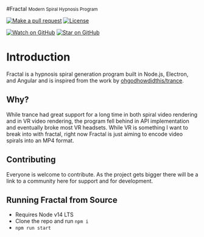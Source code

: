 #Fractal <small>Modern Spiral Hypnosis Program</small>

[![Make a pull request][prs-badge]][prs]
[![License](http://img.shields.io/badge/Licence-MIT-brightgreen.svg)](LICENSE.md)

[![Watch on GitHub][github-watch-badge]][github-watch]
[![Star on GitHub][github-star-badge]][github-star]

# Introduction
Fractal is a hypnosis spiral generation program built in Node.js, Electron, and Angular and is inspired from the work by [ohgodhowdidthis/trance](https://github.com/ohgodhowdidthis/trance).

## Why?
While trance had great support for a long time in both spiral video rendering and in VR video rendering, the program fell behind in API implementation and eventually broke most VR headsets. While VR is something I want to break into with fractal, right now Fractal is just aiming to encode video spirals into an MP4 format.

## Contributing
Everyone is welcome to contribute. As the project gets bigger there will be a link to a community here for support and for development.

## Running Fractal from Source
* Requires Node v14 LTS
* Clone the repo and run ```npm i```
* ```npm run start```

[license-badge]: https://img.shields.io/badge/license-Apache2-blue.svg?style=style=flat-square
[license]: https://github.com/shishome/fractal/blob/master/LICENSE.md
[prs-badge]: https://img.shields.io/badge/PRs-welcome-brightgreen.svg?style=flat-square
[prs]: http://makeapullrequest.com
[github-watch-badge]: https://img.shields.io/github/watchers/shishome/fractal.svg?style=social
[github-watch]: https://github.com/shishome/fractal/watchers
[github-star-badge]: https://img.shields.io/github/stars/shishome/fractal.svg?style=social
[github-star]: https://github.com/shishome/fractal/stargazers
[maintained-badge]: https://img.shields.io/badge/maintained-yes-brightgreen
